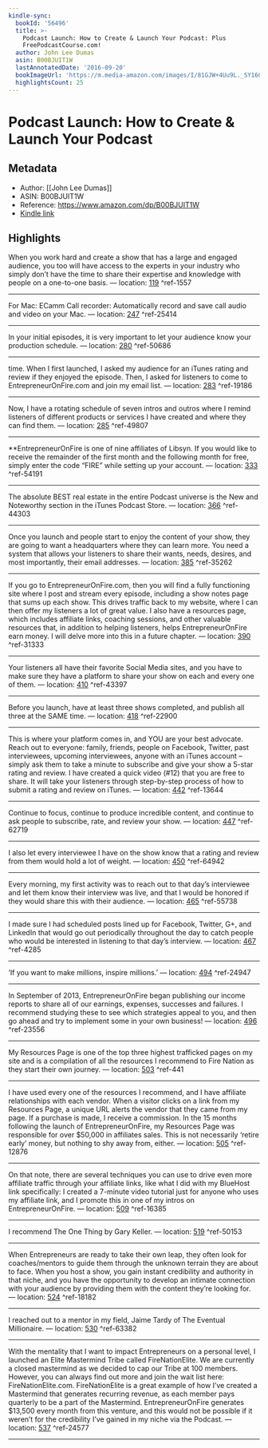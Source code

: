 ```yaml
---
kindle-sync:
  bookId: '56496'
  title: >-
    Podcast Launch: How to Create & Launch Your Podcast: Plus
    FreePodcastCourse.com!
  author: John Lee Dumas
  asin: B00BJUIT1W
  lastAnnotatedDate: '2016-09-20'
  bookImageUrl: 'https://m.media-amazon.com/images/I/81GJW+4Uu9L._SY160.jpg'
  highlightsCount: 25
---
```

# Podcast Launch: How to Create & Launch Your Podcast
## Metadata
* Author: [[John Lee Dumas]]
* ASIN: B00BJUIT1W
* Reference: https://www.amazon.com/dp/B00BJUIT1W
* [Kindle link](kindle://book?action=open&asin=B00BJUIT1W)

## Highlights
When you work hard and create a show that has a large and engaged audience, you too will have access to the experts in your industry who simply don’t have the time to share their expertise and knowledge with people on a one-to-one basis. — location: [119](kindle://book?action=open&asin=B00BJUIT1W&location=119) ^ref-1557

---
For Mac: ECamm Call recorder: Automatically record and save call audio and video on your Mac. — location: [247](kindle://book?action=open&asin=B00BJUIT1W&location=247) ^ref-25414

---
In your initial episodes, it is very important to let your audience know your production schedule. — location: [280](kindle://book?action=open&asin=B00BJUIT1W&location=280) ^ref-50686

---
time. When I first launched, I asked my audience for an iTunes rating and review if they enjoyed the episode. Then, I asked for listeners to come to EntrepreneurOnFire.com and join my email list. — location: [283](kindle://book?action=open&asin=B00BJUIT1W&location=283) ^ref-19186

---
Now, I have a rotating schedule of seven intros and outros where I remind listeners of different products or services I have created and where they can find them. — location: [285](kindle://book?action=open&asin=B00BJUIT1W&location=285) ^ref-49807

---
**EntrepreneurOnFire is one of nine affiliates of Libsyn. If you would like to receive the remainder of the first month and the following month for free, simply enter the code “FIRE” while setting up your account. — location: [333](kindle://book?action=open&asin=B00BJUIT1W&location=333) ^ref-54191

---
The absolute BEST real estate in the entire Podcast universe is the New and Noteworthy section in the iTunes Podcast Store. — location: [366](kindle://book?action=open&asin=B00BJUIT1W&location=366) ^ref-44303

---
Once you launch and people start to enjoy the content of your show, they are going to want a headquarters where they can learn more. You need a system that allows your listeners to share their wants, needs, desires, and most importantly, their email addresses. — location: [385](kindle://book?action=open&asin=B00BJUIT1W&location=385) ^ref-35262

---
If you go to EntrepreneurOnFire.com, then you will find a fully functioning site where I post and stream every episode, including a show notes page that sums up each show. This drives traffic back to my website, where I can then offer my listeners a lot of great value. I also have a resources page, which includes affiliate links, coaching sessions, and other valuable resources that, in addition to helping listeners, helps EntrepreneurOnFire earn money. I will delve more into this in a future chapter. — location: [390](kindle://book?action=open&asin=B00BJUIT1W&location=390) ^ref-31333

---
Your listeners all have their favorite Social Media sites, and you have to make sure they have a platform to share your show on each and every one of them. — location: [410](kindle://book?action=open&asin=B00BJUIT1W&location=410) ^ref-43397

---
Before you launch, have at least three shows completed, and publish all three at the SAME time. — location: [418](kindle://book?action=open&asin=B00BJUIT1W&location=418) ^ref-22900

---
This is where your platform comes in, and YOU are your best advocate. Reach out to everyone: family, friends, people on Facebook, Twitter, past interviewees, upcoming interviewees, anyone with an iTunes account – simply ask them to take a minute to subscribe and give your show a 5-star rating and review. I have created a quick video (#12) that you are free to share. It will take your listeners through step-by-step process of how to submit a rating and review on iTunes. — location: [442](kindle://book?action=open&asin=B00BJUIT1W&location=442) ^ref-13644

---
Continue to focus, continue to produce incredible content, and continue to ask people to subscribe, rate, and review your show. — location: [447](kindle://book?action=open&asin=B00BJUIT1W&location=447) ^ref-62719

---
I also let every interviewee I have on the show know that a rating and review from them would hold a lot of weight. — location: [450](kindle://book?action=open&asin=B00BJUIT1W&location=450) ^ref-64942

---
Every morning, my first activity was to reach out to that day’s interviewee and let them know their interview was live, and that I would be honored if they would share this with their audience. — location: [465](kindle://book?action=open&asin=B00BJUIT1W&location=465) ^ref-55738

---
I made sure I had scheduled posts lined up for Facebook, Twitter, G+, and LinkedIn that would go out periodically throughout the day to catch people who would be interested in listening to that day’s interview. — location: [467](kindle://book?action=open&asin=B00BJUIT1W&location=467) ^ref-4285

---
‘If you want to make millions, inspire millions.’ — location: [494](kindle://book?action=open&asin=B00BJUIT1W&location=494) ^ref-24947

---
In September of 2013, EntrepreneurOnFire began publishing our income reports to share all of our earnings, expenses, successes and failures. I recommend studying these to see which strategies appeal to you, and then go ahead and try to implement some in your own business! — location: [496](kindle://book?action=open&asin=B00BJUIT1W&location=496) ^ref-23556

---
My Resources Page is one of the top three highest trafficked pages on my site and is a compilation of all the resources I recommend to Fire Nation as they start their own journey. — location: [503](kindle://book?action=open&asin=B00BJUIT1W&location=503) ^ref-441

---
I have used every one of the resources I recommend, and I have affiliate relationships with each vendor. When a visitor clicks on a link from my Resources Page, a unique URL alerts the vendor that they came from my page. If a purchase is made, I receive a commission. In the 15 months following the launch of EntrepreneurOnFire, my Resources Page was responsible for over $50,000 in affiliates sales. This is not necessarily ‘retire early’ money, but nothing to shy away from, either. — location: [505](kindle://book?action=open&asin=B00BJUIT1W&location=505) ^ref-12876

---
On that note, there are several techniques you can use to drive even more affiliate traffic through your affiliate links, like what I did with my BlueHost link specifically: I created a 7-minute video tutorial just for anyone who uses my affiliate link, and I promote this in one of my intros on EntrepreneurOnFire. — location: [509](kindle://book?action=open&asin=B00BJUIT1W&location=509) ^ref-16385

---
I recommend The One Thing by Gary Keller. — location: [519](kindle://book?action=open&asin=B00BJUIT1W&location=519) ^ref-50153

---
When Entrepreneurs are ready to take their own leap, they often look for coaches/mentors to guide them through the unknown terrain they are about to face. When you host a show, you gain instant credibility and authority in that niche, and you have the opportunity to develop an intimate connection with your audience by providing them with the content they’re looking for. — location: [524](kindle://book?action=open&asin=B00BJUIT1W&location=524) ^ref-18182

---
I reached out to a mentor in my field, Jaime Tardy of The Eventual Millionaire. — location: [530](kindle://book?action=open&asin=B00BJUIT1W&location=530) ^ref-63382

---
With the mentality that I want to impact Entrepreneurs on a personal level, I launched an Elite Mastermind Tribe called FireNationElite. We are currently a closed mastermind as we decided to cap our Tribe at 100 members. However, you can always find out more and join the wait list here: FireNationElite.com. FireNationElite is a great example of how I’ve created a Mastermind that generates recurring revenue, as each member pays quarterly to be a part of the Mastermind. EntrepreneurOnFire generates $13,500 every month from this venture, and this would not be possible if it weren’t for the credibility I’ve gained in my niche via the Podcast. — location: [537](kindle://book?action=open&asin=B00BJUIT1W&location=537) ^ref-24577

---
